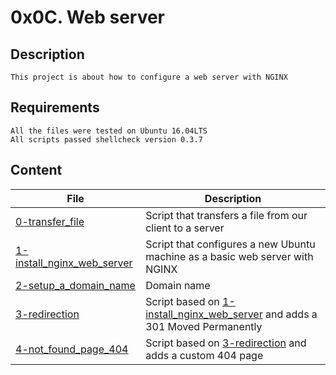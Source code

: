 # 0x0C. Web server
## Description
    This project is about how to configure a web server with NGINX
## Requirements
    All the files were tested on Ubuntu 16.04LTS
    All scripts passed shellcheck version 0.3.7
## Content
| File | Description |
| --- | --- |
|[0-transfer_file](./0-transfer_file)| Script that transfers a file from our client to a server |
|[1-install_nginx_web_server](./1-install_nginx_web_server)| Script that configures a new Ubuntu machine as a basic web server with NGINX |
|[2-setup_a_domain_name](./2-setup_a_domain_name)| Domain name |
|[3-redirection](./3-redirection) | Script based on [1-install_nginx_web_server](./1-install_nginx_web_server) and adds a 301 Moved Permanently |
|[4-not_found_page_404](./4-not_found_page_404)| Script based on [3-redirection](./3-redirection) and adds a custom 404 page |
